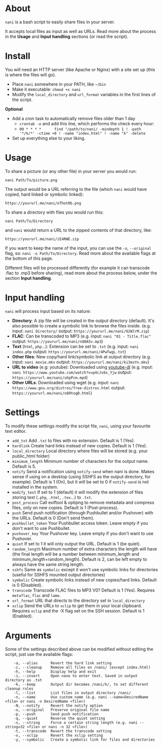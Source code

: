 # About
`nani` is a bash script to easily share files in your server.

It accepts local files as input as well as URLs. Read more about the process in the **Usage** and **Input handling** sections (or read the script).

# Install
You will need an HTTP server (like Apache or Nginx) with a site set up (this is where the files will go).

* Place `nani` somewhere in your PATH, like `~/bin`
* Make it executable: `chmod +x nani`
* Modify the `local_directory` and `url_format` variables in the first lines of the script.

**Optional**

* Add a cron task to automatically remove files older than 1 day
    * `crontab -e` and add this line, which performs the check every hour:
    * `00 * * * *      find "/path/to/nani/ -mindepth 1 ! -path '*/k/*' -ctime +0 ! -name "index.html" ! -name "k" -delete`
* Set up everything else to your liking.

# Usage

To share a picture (or any other file) in your server you would run:

`nani Path/To/picture.png`

The output would be a URL referring to the file (which `nani` would have copied, hard linked or symbolic linked):

`https://yoururl.me/nani/oThot0b.png`

To share a directory with files you would run this:

`nani Path/To/Directory`

and `nani` would return a URL to the zipped contents of that directory, like:

`https://yoururl.me/nani/iE4RWE.zip`

If you want to keep the name of the input, you can use the `-o`, `--original` flag, so: `nani -o Path/To/Directory`. Read more about the available flags at the bottom of this page.

Different files will be processed differently (for example it can transcode .flac to .mp3 before sharing), read more about the process below, under the section **Input handling**.

# Input handling
`nani` will process input based on its nature:

- **Directory**: A zip file will be created in the output directory (default). It's also possible to create a symbolic link to browse the files inside. (e.g. input: `nani Directory/` output: `https://yoururl.me/nani/62WlrM.zip`)
- **FLAC**: Can be transcoded to MP3 (e.g. input: `nani "01 - Title.flac"` output: `https://yoururl.me/nani/nO0A5v.mp3`)
- **Text** (`html`, `php`...): Extension can be set to `.txt` (e.g. input: `nani index.php` output: `https://yoururl.me/nani/4PwTwgL.txt`)
- **Other files**: New copy/hard link/symbolic link at output directory (e.g. input: `nani movie.mkv` output: `https://yoururl.me/nani/ki3msYn.mkv`)
- **URL to video** (e.g: youtube): Downloaded using [youtube-dl](https://github.com/rg3/youtube-dl) (e.g. input: `nani https://www.youtube.com/watch?v=p4cJv6s_Yjw` output: `https://yoururl.me/nani/uhpPcm.mp4`)
- **Other URLs**: Downloaded using wget (e.g. input: `nani https://www.gnu.org/distros/free-distros.html` output: `https://yoururl.me/nani/o80togB.html`)

# Settings
To modify these settings modify the script file, `nani`, using your favourite text editor.

- `add_txt` Add `.txt` to files with no extension. Default is 1 (Yes).
- `hardlink` Create hard links instead of new copies. Default is 1 (Yes).
- `local_directory` Local directory where files will be stored (e.g. your public_html folder)
- `minimum_length` Minimum number of characters for the output name. Default is 5.
- `notify` Send a notification using `notify-send` when nani is done. Makes sense if using on a desktop (using SSHFS as the output directory, for example). Default is 1 (On), but it will be set to 0 if `notify-send` is not installed in the system.
- `modify_text` If set to 1 (default) it will modify the extension of files storing text (`.php`, `.html`, `.tex`...) to `.txt`.
- `post_process` Call exiftool & optipng to remove metadata and compress files, only on new copies. Default is 1 (Post-process).
- `push` Send push notification (through Pushbullet and/or Pushover) with the URLs. Default is 0 (Don't send them).
- `pushbullet_token` Your Pushbullet access token. Leave empty if you don't want to use Pushbullet.
- `pushover_key` Your Pushover key. Leave empty if you don't want to use Pushover.
- `quiet` If set to 1 it will only output the URL. Default is 1 (be quiet).
- `random_length` Maximum number of extra characters the length will have (the final length will be a number between minimum_length and minimum_length+random_length). Default is 2, can be left empty to always have the same string length.
- `sshfs` Same as `symbolic` except it won't use symbolic links for directories (useful for SSHFS mounted output directories)
- `symbolic` Create symbolic links instead of new copies/hard links. Default is 0 (Disabled).
- `transcode` Transcode FLAC files to MP3 V0? Default is 1 (Yes). Requires `metaflac`, `flac` and `lame`.
- `url_format` URL that directs to the directory set in `local_directory`
- `xclip` Send the URLs to `xclip` to get them in your local clipboard. Requires `xclip` and the -X flag set on the SSH session. Default is 1 (Enabled).

# Arguments
Some of the settings described above can be modified without editing the script, just use the available flags:

```
    -a, --alias      Revert the hard link setting
    -c, --cleanup    Remove all files on /nani/ (except index.html)
    -h, --help       Display help and exit
    -i, --insert     Open nano to enter text. Saved in output directory as .txt
    -k, --keep       Output dir becomes /nani/k/, to set different cleanup rules
    -l, --list       List files in output directory /nani/
    -n, --name       Use custom name (e.g. nani --name=DesiredName <file> or nani -n DesiredName <file>)
    -N, --notify     Revert the notify option
    -o, --original   Preserve original file name
    -p, --push       Send push notification
    -q, --quiet      Reverse the quiet setting
    -s, --string     Force a certain string length (e.g. nani --string=32 <file> or nani -n 32 <file>)
    -t, --transcode  Revert the transcode setting
    -x, --xclip      Revert the xclip setting
    -y, --symbolic   Create a symbolic link for files and directories
```
